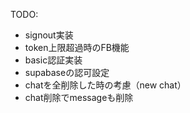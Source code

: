 TODO:

- signout実装
- token上限超過時のFB機能
- basic認証実装
- supabaseの認可設定
- chatを全削除した時の考慮（new chat）
- chat削除でmessageも削除
